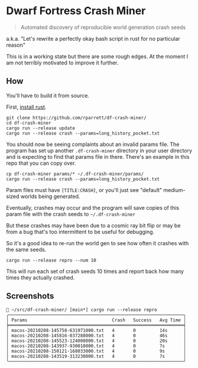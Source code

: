 # Dwarf Fortress Crash Miner
> Automated discovery of reproducible world generation crash seeds

a.k.a. "Let's rewrite a perfectly okay bash script in rust for no particular reason"

This is in a working state but there are some rough edges. At the moment I am not terribly motivated to improve it further.

## How

You'll have to build it from source.

First, [install rust](https://www.rust-lang.org/tools/install).

```
git clone https://github.com/rparrett/df-crash-miner/
cd df-crash-miner
cargo run --release update
cargo run --release crash --params=long_history_pocket.txt
```

You should now be seeing complaints about an invalid params file. The program has set up another `.df-crash-miner` directory in your user directory and is expecting to find that params file in there. There's an example in this repo that you can copy over.

```
cp df-crash-miner params/* ~/.df-crash-miner/params/
cargo run --release crash --params=long_history_pocket.txt
```

Param files must have `[TITLE:CRASH]`, or you'll just see "default" medium-sized worlds being generated.

Eventually, crashes may occur and the program will save copies of this param file with the crash seeds to `~/.df-crash-miner`

But these crashes may have been due to a cosmic ray bit flip or may be from a bug that's too intermittent to be useful for debugging.

So it's a good idea to re-run the world gen to see how often it crashes with the same seeds.

```
cargo run --release repro --num 10
```

This will run each set of crash seeds 10 times and report back how many times they actually crashed.

## Screenshots

```
 ~/src/df-crash-miner/ [main*] cargo run --release repro
╭──────────────────────────────────────────────────────────────────╮
│ Params                                Crash   Success   Avg Time │
╞══════════════════════════════════════════════════════════════════╡
│ macos-20210208-145758-631971000.txt   4       0         14s      │
│ macos-20210208-145816-037288000.txt   4       0         46s      │
│ macos-20210208-145523-124008000.txt   4       0         20s      │
│ macos-20210208-143937-930018000.txt   4       0         7s       │
│ macos-20210208-150121-168033000.txt   4       0         9s       │
│ macos-20210208-143519-313230000.txt   4       0         7s       │
╰──────────────────────────────────────────────────────────────────╯
```
